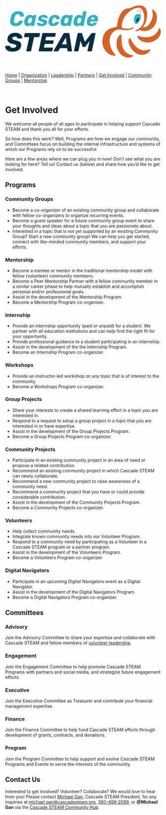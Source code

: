 <style>
  .header {
	display: none;
  }
  .footer {
	display: none;
  }
</style>

[![Cascade STEAM Logo](/assets/images/Cascade_STEAM_horizontal_logo_primary_1.png)](https://cascadesteam.org)

<br>

[Home](/) | [Organization](/organization) | [Leadership](/leadership) | [Partners](/partners) | [Get Involved](/get-involved) | [Community Groups](/community-groups) | [Mentorship](/mentorship)

<br>

# Get Involved

We welcome all people of all ages to participate in helping support Cascade STEAM and thank you all for your efforts.

So how does this work? Well, Programs are how we engage our community, and Committees focus on building the internal infrastructure and systems of which our Programs rely on to be successful.

Here are a few areas where we can plug you in now! Don’t see what you are looking for here? Tell us! Contact us (below) and share how you’d like to get involved.

## Programs

### Community Groups
- Become a co-organizer of an existing community group and collaborate with fellow co-organizers to organize recurring events.
- Become a guest speaker for a future community group event to share your thoughts and ideas about a topic that you are passionate about.
- Interested in a topic that is not yet supported by an existing Community Group? Start a new community group! We can help you get started, connect with like-minded community members, and support your efforts.

### Mentorship
- Become a mentee or mentor in the traditional mentorship model with fellow (volunteer) community members.
- Become a Peer Mentorship Partner with a fellow community member in a similar career phase to help mutually establish and accomplish personal and/or professional goals.
- Assist in the development of the Mentorship Program.
- Become a Mentorship Program co-organizer.

### Internship
- Provide an internship opportunity (paid or unpaid) for a student. We partner with all education institutions and can help find the right fit for your opportunity.
- Provide professional guidance to a student participating in an internship.
- Assist in the development of the the Internship Program.
- Become an Internship Program co-organizer.

### Workshops
- Provide an instructor-led workshop on any topic that is of interest to the community.
- Become a Workshops Program co-organizer.

### Group Projects
- Share your interests to create a shared learning effort in a topic you are interested in.
- Respond to a request to setup a group project in a topic that you are interested in or have expertise.
- Assist in the development of the Group Projects Program.
- Become a Group Projects Program co-organizer.

### Community Projects
- Participate in an existing community project in an area of need or propose a related contribution.
- Recommend an existing community project in which Cascade STEAM can newly collaborate.
- Recommend a new community project to raise awareness of a community need.
- Recommend a community project that you have or could provide considerable contribution.
- Assist in the development of the Community Projects Program.
- Become a Community Projects co-organizer.

### Volunteers
- Help collect community needs.
- Integrate known community needs into our Volunteer Program.
- Respond to a community need by participating as a Volunteer in a Cascade STEAM program or a partner program.
- Assist in the development of the Volunteers Program.
- Become a Volunteers Program co-organizer.

### Digital Navigators
- Participate in an upcoming Digital Navigators event as a Digital Navigator.
- Assist in the development of the Digital Navigators Program.
- Become a Digital Navigators Program co-organizer.

## Committees

### Advisory
Join the Advisory Committee to share your expertise and collaborate with Cascade STEAM and fellow members of [volunteer leadership](/leadership).

### Engagement
Join the Engagement Committee to help promote Cascade STEAM Programs with partners and social media, and strategize future engagement efforts.

### Executive
Join the Executive Committee as Treasurer and contribute your financial management expertise.

### Finance
Join the Finance Committee to help fund Cascade STEAM efforts through development of grants, contracts, and donations.

### Program
Join the Program Committee to help support and evolve Cascade STEAM Programs and Events to serve the interests of the community.

## Contact Us
Interested to get involved? Volunteer? Collaborate? We would love to hear from you! Please contact [Michael Gan](https://www.linkedin.com/in/michaelbgan), Cascade STEAM President, for any inquiries at [michael.gan@cascadesteam.org](mailto:michael.gan@cascadesteam.org), [360-499-2099](tel:3604992099), or **@Michael Gan** via the [Cascade STEAM Community Hub](http://discord.cascadesteam.org).

